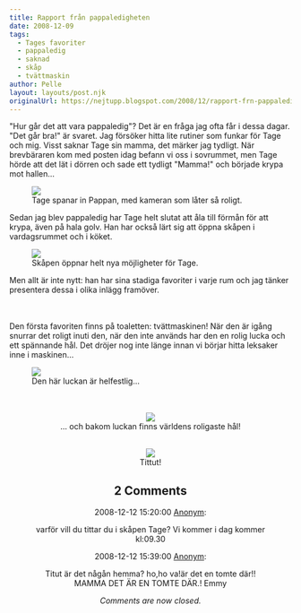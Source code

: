 ```yaml
---
title: Rapport från pappaledigheten
date: 2008-12-09
tags: 
  - Tages favoriter
  - pappaledig
  - saknad
  - skåp
  - tvättmaskin	
author: Pelle
layout: layouts/post.njk
originalUrl: https://nejtupp.blogspot.com/2008/12/rapport-frn-pappaledigheten.html
---
```


"Hur går det att vara pappaledig"? Det är en fråga jag ofta får i dessa dagar. "Det går bra!" är svaret. Jag försöker hitta lite rutiner som funkar för Tage och mig. Visst saknar Tage sin mamma, det märker jag tydligt. När brevbäraren kom med posten idag befann vi oss i sovrummet, men Tage hörde att det lät i dörren och sade ett tydligt "Mamma!" och började krypa mot hallen...

<figure>
	<img src="../../../img/2008/12/_MG_9582_1024pix.jpg">
	<figcaption>Tage spanar in Pappan, med kameran som låter så roligt.</figcaption>
</figure>

Sedan jag blev pappaledig har Tage helt slutat att åla till förmån för att krypa, även på hala golv. Han har också lärt sig att öppna skåpen i vardagsrummet och i köket.

<figure>
	<img src="../../../img/2008/12/_MG_9561_1024pix.jpg">
	<figcaption>Skåpen öppnar helt nya möjligheter för Tage.</figcaption>
</figure>

Men allt är inte nytt: han har sina stadiga favoriter i varje rum och jag tänker presentera dessa i olika inlägg framöver.

<br><br>
Den första favoriten finns på toaletten: tvättmaskinen! När den är igång snurrar det roligt inuti den, när den inte används har den en rolig lucka och ett spännande hål. Det dröjer nog inte länge innan vi börjar hitta leksaker inne i maskinen...

<figure>
	<img src="../../../img/2008/12/_MG_9560_1024pix.jpg">
	<figcaption>Den här luckan är helfestlig...</span></span><br><br></div><br><div style="text-align: center;"><figure>
	<img src="../../../img/2008/12/_MG_9552_1024pix.jpg">
	<figcaption>... och bakom luckan finns världens roligaste hål!</figcaption>
</figure><br><img src="../../../img/2008/12/_MG_9557_1024pix.jpg">
	<figcaption>Tittut!</figcaption>

<div class="comments">
	<div class="comments-header"><h2>2 Comments</h2></div>
	<div class="comments-body">
			<div class="comment" id="comment-1574290483453743832">
				<p class="comment-header">
					<date datetime="2008-12-12T15:20:00.000+01:00">2008-12-12 15:20:00</date> 
					<a href="undefined" rel="nofollow">Anonym</a>:
				</p>
				<div class="comment-content"><p>varför vill du tittar du i skåpen Tage? Vi kommer i dag kommer kl:09.30</p></div>
				<div class="comment-footer"></div>
			</div>
			<div class="comment" id="comment-4772210816561472569">
				<p class="comment-header">
					<date datetime="2008-12-12T15:39:00.000+01:00">2008-12-12 15:39:00</date> 
					<a href="undefined" rel="nofollow">Anonym</a>:
				</p>
				<div class="comment-content"><p>Titut är det någån hemma? ho,ho va!är det en tomte där!! MAMMA DET ÄR EN TOMTE DÄR.!   Emmy</p></div>
				<div class="comment-footer"></div>
			</div></div>
	<p class="comments-footer"><em>Comments are now closed.</em></p>
</div>